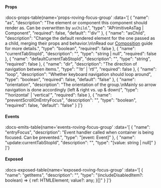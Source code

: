 <!-- This file was automatic generated. Do not edit it manually -->

#### Props
:docs-props-table{name='props-roving-focus-group' :data='[
  {
    "name": "as",
    "description": "The element or component this component should render as. Can be overwritten by `asChild`.",
    "type": "APrimitiveAsTag | Component",
    "required": false,
    "default": "\'div\'"
  },
  {
    "name": "asChild",
    "description": "Change the default rendered element for the one passed as a child, merging their props and behavior.\\n\\nRead our [Composition](https://akar.vinicunca.dev/core/guides/composition) guide for more details.",
    "type": "boolean",
    "required": false
  },
  {
    "name": "currentTabStopId",
    "description": "",
    "type": "string | null",
    "required": false
  },
  {
    "name": "defaultCurrentTabStopId",
    "description": "",
    "type": "string",
    "required": false
  },
  {
    "name": "dir",
    "description": "The direction of navigation between items.",
    "type": "\'ltr\' | \'rtl\'",
    "required": false
  },
  {
    "name": "loop",
    "description": "Whether keyboard navigation should loop around",
    "type": "boolean",
    "required": false,
    "default": "false"
  },
  {
    "name": "orientation",
    "description": "The orientation of the group.\\nMainly so arrow navigation is done accordingly (left & right vs. up & down)",
    "type": "\'horizontal\' | \'vertical\'",
    "required": false
  },
  {
    "name": "preventScrollOnEntryFocus",
    "description": "",
    "type": "boolean",
    "required": false,
    "default": "false"
  }
]'} 

#### Events

:docs-emits-table{name='events-roving-focus-group' :data='[
  {
    "name": "entryFocus",
    "description": "Event handler called when container is being focused. Can be prevented.",
    "type": "[event: Event]"
  },
  {
    "name": "update:currentTabStopId",
    "description": "",
    "type": "[value: string | null]"
  }
]'} 

#### Exposed

:docs-exposed-table{name='exposed-roving-focus-group' :data='[
  {
    "name": "getItems",
    "description": "",
    "type": "(includeDisabledItem?: boolean) => { ref: HTMLElement; value?: any; }[]"
  }
]'} 
